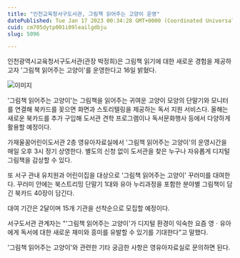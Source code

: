 ```yaml
---
title: "인천교육청서구도서관, 그림책 읽어주는 고양이 운영"
datePublished: Tue Jan 17 2023 00:34:28 GMT+0000 (Coordinated Universal Time)
cuid: cm705dytp001i09leailgdbju
slug: 5096

---
```



인천광역시교육청서구도서관(관장 박정희)은 그림책 읽기에 대한 새로운 경험을 제공하고자 '그림책 읽어주는 고양이'를 운영한다고 16일 밝혔다.

![이미지](https://cdn.hashnode.com/res/hashnode/image/upload/v1739258134364/9059a1db-89a8-4d1c-aaf7-ddd6e76e4370.jpeg)

'그림책 읽어주는 고양이'는 그림책을 읽어주는 귀여운 고양이 모양의 단말기와 모니터를 연결해 북카드를 꽂으면 화면과 스토리텔링을 제공하는 독서 지원 서비스다. 올해는 새로운 북카드를 추가 구입해 도서관 견학 프로그램이나 독서문화행사 등에서 다양하게 활용할 예정이다.

가재울꿈어린이도서관 2층 영유아자료실에서 '그림책 읽어주는 고양이'의 운영시간을 매일 오후 3시 정기 상영한다. 별도의 신청 없이 도서관을 찾은 누구나 자유롭게 디지털 그림책을 감상할 수 있다.

또 서구 관내 유치원과 어린이집을 대상으로 '그림책 읽어주는 고양이' 꾸러미를 대여한다. 꾸러미 안에는 북스트리밍 단말기 1대와 유아 누리과정을 포함한 분야별 그림책이 담긴 북카드 40장이 담긴다.

대여 기간은 2달이며 15개 기관을 선착순으로 모집할 예정이다.

서구도서관 관계자는 "'그림책 읽어주는 고양이'가 디지털 환경이 익숙한 요즘 영ㆍ유아에게 독서에 대한 새로운 재미와 흥미를 유발할 수 있기를 기대한다"고 말했다.

'그림책 읽어주는 고양이'와 관련한 기타 궁금한 사항은 영유아자료실로 문의하면 된다.
